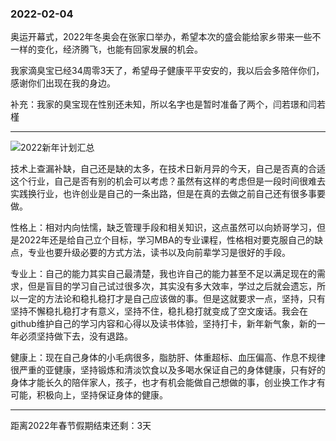 ### 2022-02-04

奥运开幕式，2022年冬奥会在张家口举办，希望本次的盛会能给家乡带来一些不一样的变化，经济腾飞，也能有回家发展的机会。

我家滴臭宝已经34周零3天了，希望母子健康平平安安的，我以后会多陪伴你们，感谢你们出现在我的身边。

补充：我家的臭宝现在性别还未知，所以名字也是暂时准备了两个，闫若璟和闫若槿

----

![2022新年计划汇总](https://daxueui-oss.koocdn.com/images/fe_upload/2022/2/2022-2-4-1643952831207.png)

技术上查漏补缺，自己还是缺的太多，在技术日新月异的今天，自己是否真的合适这个行业，自己是否有别的机会可以考虑？虽然有这样的考虑但是一段时间很难去实践换行业，也许创业是自己的一条出路，但是在真的去做之前自己还有很多事要做。

性格上：相对内向怯懦，缺乏管理手段和相关知识，这点虽然可以向娇哥学习，但是2022年还是给自己立个目标，学习MBA的专业课程，性格相对要克服自己的缺点，专业也要升级必要的方式方法，读书以及向前辈学习是很好的手段。

专业上：自己的能力其实自己最清楚，我也许自己的能力甚至不足以满足现在的需求，但是盲目的学习自己试过很多次，其实没有多大效率，学过之后就会遗忘，所以一定的方法论和稳扎稳打才是自己应该做的事。但是这就要求一点，坚持，只有坚持不懈稳扎稳打才有意义，坚持不住，稳扎稳打就变成了空文废话。我会在github维护自己的学习内容和心得以及读书体验，坚持打卡，新年新气象，新的一年必须坚持做下去，没有退路。

健康上：现在自己身体的小毛病很多，脂肪肝、体重超标、血压偏高、作息不规律很严重的亚健康，坚持锻炼和清淡饮食以及多喝水保证自己的身体健康，只有好的身体才能长久的陪伴家人，孩子，也才有机会能做自己想做的事，创业换工作才有可能，积极向上，坚持保证身体的健康。

---

距离2022年春节假期结束还剩：3天
